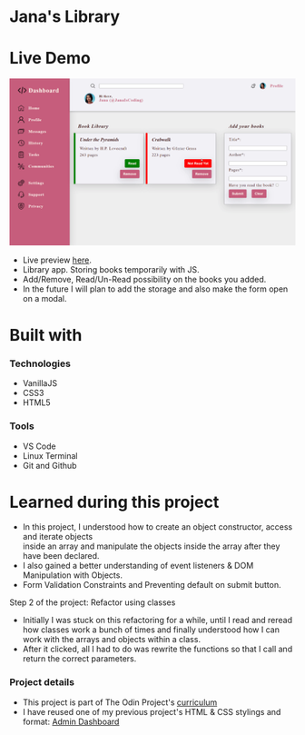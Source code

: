 <h1> Jana's Library </h1>

# Live Demo 
![](https://github.com/janaiscoding/library/blob/main/assets/library-preview.gif)

- Live preview [here](https://janaiscoding.github.io/library/).
- Library app. Storing books temporarily with JS.</br> 
- Add/Remove, Read/Un-Read possibility on the books you added. </br>
- In the future I will plan to add the storage and also make the form open on a modal.

<h1> Built with </h1>

<h3> Technologies </h3>

- VanillaJS
- CSS3
- HTML5

<h3> Tools </h3>

- VS Code 
- Linux Terminal
- Git and Github

<h1>Learned during this project</h1>

- In this project, I understood how to create an object constructor, access and iterate objects</br>
 inside an array and manipulate the objects inside the array after they have been declared. </br>
- I also gained a better understanding of event listeners & DOM Manipulation with Objects. </br>
- Form Validation Constraints and Preventing default on submit button. </br>

Step 2 of the project: Refactor using classes
- Initially I was stuck on this refactoring for a while, until I read and reread how classes work a bunch of times and finally understood how I can work with the arrays and objects within a class.
- After it clicked, all I had to do was rewrite the functions so that I call and return the correct parameters.



<h3> Project details </h3>

- This project is part of The Odin Project's [curriculum](https://www.theodinproject.com/lessons/node-path-javascript-library) 
- I have reused one of my previous project's HTML & CSS stylings and format: [Admin Dashboard](https://github.com/janaiscoding/admin-dashboard)

